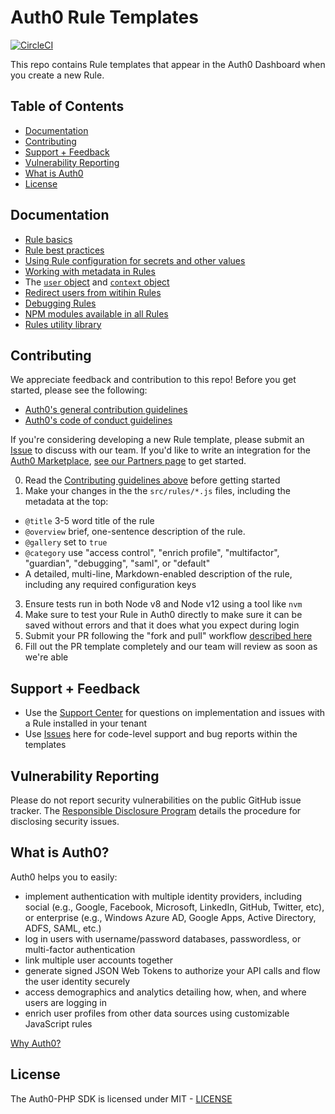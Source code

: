 Auth0 Rule Templates
=====

[![CircleCI](https://circleci.com/gh/auth0/rules.svg?style=svg)](https://circleci.com/gh/auth0/rules)

This repo contains Rule templates that appear in the Auth0 Dashboard when you create a new Rule.

## Table of Contents

- [Documentation](#documentation)
- [Contributing](#contributing)
- [Support + Feedback](#support--feedback)
- [Vulnerability Reporting](#vulnerability-reporting)
- [What is Auth0](#what-is-auth0)
- [License](#license)

## Documentation

- [Rule basics](https://auth0.com/docs/rules)
- [Rule best practices](https://auth0.com/docs/best-practices/rules-best-practices)
- [Using Rule configuration for secrets and other values](https://auth0.com/docs/rules/configuration)
- [Working with metadata in Rules](https://auth0.com/docs/rules/metadata)
- The [`user` object](https://auth0.com/docs/rules/user-object-in-rules) and [`context` object](https://auth0.com/docs/rules/context-object)
- [Redirect users from witihin Rules](https://auth0.com/docs/rules/redirect-users)
- [Debugging Rules](https://auth0.com/docs/rules/debug-rules)
- [NPM modules available in all Rules](https://auth0-extensions.github.io/canirequire/)
- [Rules utility library](https://github.com/auth0/rule-utilities/)

## Contributing

We appreciate feedback and contribution to this repo! Before you get started, please see the following:

- [Auth0's general contribution guidelines](https://github.com/auth0/.github/blob/master/CONTRIBUTING.md)
- [Auth0's code of conduct guidelines](https://github.com/auth0/open-source-template/blob/master/CODE-OF-CONDUCT.md)

If you're considering developing a new Rule template, please submit an [Issue](https://github.com/auth0/rules/issues) to discuss with our team. If you'd like to write an integration for the [Auth0 Marketplace](https://marketplace.auth0.com/), [see our Partners page](https://auth0.com/partners) to get started.

0. Read the [Contributing guidelines above](#contributing) before getting started
1. Make your changes in the the `src/rules/*.js` files, including the metadata at the top:
  - `@title` 3-5 word title of the rule
  - `@overview` brief, one-sentence description of the rule.
  - `@gallery` set to `true`
  - `@category` use "access control", "enrich profile", "multifactor", "guardian", "debugging", "saml", or "default"
  - A detailed, multi-line, Markdown-enabled description of the rule, including any required configuration keys
3. Ensure tests run in both Node v8 and Node v12 using a tool like `nvm`
4. Make sure to test your Rule in Auth0 directly to make sure it can be saved without errors and that it does what you expect during login
5. Submit your PR following the "fork and pull" workflow [described here](https://github.com/auth0/.github/blob/master/CONTRIBUTING.md#submitting-pull-requests)
6. Fill out the PR template completely and our team will review as soon as we're able

## Support + Feedback

- Use the [Support Center](https://support.auth0.com/) for questions on implementation and issues with a Rule installed in your tenant
- Use [Issues](https://github.com/auth0/rules/issues) here for code-level support and bug reports within the templates

## Vulnerability Reporting

Please do not report security vulnerabilities on the public GitHub issue tracker. The [Responsible Disclosure Program](https://auth0.com/whitehat) details the procedure for disclosing security issues.

## What is Auth0?

Auth0 helps you to easily:

- implement authentication with multiple identity providers, including social (e.g., Google, Facebook, Microsoft, LinkedIn, GitHub, Twitter, etc), or enterprise (e.g., Windows Azure AD, Google Apps, Active Directory, ADFS, SAML, etc.)
- log in users with username/password databases, passwordless, or multi-factor authentication
- link multiple user accounts together
- generate signed JSON Web Tokens to authorize your API calls and flow the user identity securely
- access demographics and analytics detailing how, when, and where users are logging in
- enrich user profiles from other data sources using customizable JavaScript rules

[Why Auth0?](https://auth0.com/why-auth0)

## License

The Auth0-PHP SDK is licensed under MIT - [LICENSE](LICENSE)
